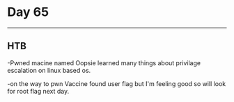 # Day 65
___
## HTB
-Pwned macine named Oopsie learned many things about privilage escalation on linux based os.


-on the way to pwn Vaccine found user flag but I'm feeling good so will look for root flag next day.